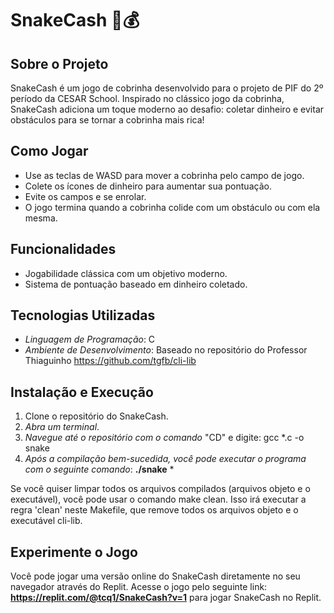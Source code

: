 # SnakeCash 🐍💰

## Sobre o Projeto
SnakeCash é um jogo de cobrinha desenvolvido para o projeto de PIF do 2º período da CESAR School. Inspirado no clássico jogo da cobrinha, SnakeCash adiciona um toque moderno ao desafio: coletar dinheiro e evitar obstáculos para se tornar a cobrinha mais rica!

## Como Jogar
- Use as teclas de WASD para mover a cobrinha pelo campo de jogo.
- Colete os ícones de dinheiro para aumentar sua pontuação.
- Evite os campos e se enrolar.
- O jogo termina quando a cobrinha colide com um obstáculo ou com ela mesma.

## Funcionalidades
- Jogabilidade clássica com um objetivo moderno.
- Sistema de pontuação baseado em dinheiro coletado.

## Tecnologias Utilizadas
- *Linguagem de Programação*: C
- *Ambiente de Desenvolvimento*: Baseado no repositório do Professor Thiaguinho https://github.com/tgfb/cli-lib

## Instalação e Execução
1. Clone o repositório do SnakeCash.
2. *Abra um terminal*.
3. *Navegue até o repositório com o comando* "CD" e digite: gcc *.c -o snake
4. *Após a compilação bem-sucedida, você pode executar o programa com o seguinte comando*: **./snake** *




Se você quiser limpar todos os arquivos compilados (arquivos objeto e o executável), você pode usar o comando make clean.
Isso irá executar a regra 'clean' neste Makefile, que remove todos os arquivos objeto e o executável cli-lib.



## Experimente o Jogo
Você pode jogar uma versão online do SnakeCash diretamente no seu navegador através do Replit. Acesse o jogo pelo seguinte link: **https://replit.com/@tcq1/SnakeCash?v=1** para jogar SnakeCash no Replit.
